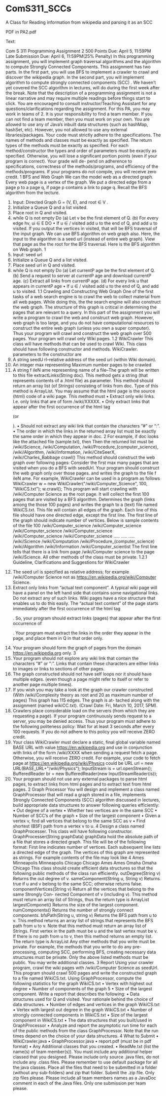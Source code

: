 # ComS311_SCCs
A Class for Reading information from wikipedia and parsing it as an SCC

PDF in PA2.pdf

Text:

Com S 311 Programming Assignment 2
500 Points
Due: April 5, 11:59PM
Late Submission Due: April 6, 11:59PM(25% Penalty)
In this programming assignment, you will implement graph traversal algorithms and the algorithm
to compute Strongly Connected Components. This assignment has two parts. In the first part, you
will use BFS to implement a crawler to crawl and discover the wikipedia graph. In the second
part, you will implement algorithm to compute strongly connected components (SCC) . We haven’t
yet covered the SCC algorithm in lectures, will do during the first week after the break.
Note that the description of a programming assignment is not a linear narrative and may require
multiple readings before things start to click. You are encouraged to consult instructor/Teaching
Assistant for any questions/clarifications regarding the assignment.
For this PA, you may work in teams of 2. It is your responsibility to find a team member. If
you can not find a team member, then you must work on your own. You are allowed to use any
of Java’s inbuilt data structures (such as hashMap, hashSet, etc). However, you not allowed to
use any external libraries/packages.
Your code must strictly adhere to the specifications. The names of methods and classes must
be exactly as specified. The return types of the methods must be exactly as specified. For each
method/constructor the types and order of parameters must be exactly as specified. Otherwise,
you will lose a significant portion points (even if your program is correct). Your grade will de-
pend on adherence to specifications, correctness of the methods/programs, and efficiency of the
methods/programs. If your programs do not compile, you will receive zero credit.
1
 BFS and Web Graph
We can the model web as a directed graph. Every web page is a vertex of the graph. We put a
directed edge from a page p to a page q, if page p contains a link to page q.
Recall the BFS algorithm from the lecture.
1. Input: Directed Graph G = (V, E), and root ∈ V .
2. Initialize a Queue Q and a list visited.
3. Place root in Q and visited.
4. while Q is not empty Do
(a) Let v be the first element of Q.
(b) For every edge hv, ui ∈ E DO
• If u ∈
 / visited add u to the end of Q, and add u to visited.
If you output the vertices in visited, that will be BFS traversal of the input graph.
We can use BFS algorithm on web graph also. Here, the input to the algorithm is a seed url
(instead of entire web graph). View that page as the the root for the BFS traversal. Here is the
BFS algorithm on Web graph.
1
1. Input: seed url
2. Initialize a Queue Q and a list visited.
3. Place seed url in Q and visited.
4. while Q is not empty Do
(a) Let currentP age be the first element of Q.
(b) Send a request to server at currentP age and download currentP age.
(c) Extract all links from currentP age.
(d) For every link u that appears in currentP age
• If u ∈
 / visited add u to the end of Q, and add u to visited.
1.1
 Crawling and Constructing Web Graph
One of the first tasks of a web search engine is to crawl the web to collect material from all web
pages. While doing this, the the search engine will also construct the web graph. The structure of
this graph is critical in determining the pages that are relevant to a query.
In this part of the assignment you will write a program to crawl the web and construct web
graph. However, web graph is too large, and you do not have computational resources to construct
the entire web graph (unless you own a super computer). Thus your program will crawl and
construct the web graph over 500 pages. Your program will crawl only Wiki pages.
1.2
 WikiCrawler
This class will have methods that can be used to crawl Wiki. This class should have following
constructor and methods.
WikiCrawler.
 parameters to the constructor are
1. A string seedU rl–relative address of the seed url (within Wiki domain).
2. An integer max representing Maximum number pages to be crawled
3. A string f ileN ame representing name of a file–The graph will be written to this file
extractLinks(String doc). This method gets a string (that represents contents of a .html
file) as parameter. This method should return an array list (of Strings) consisting of links from doc.
Type of this method is ArrayList<String>. You may assume that the html page is the source
(html) code of a wiki page. This method must
• Extract only wiki links. I.e. only links that are of form /wiki/XXXXX.
• Only extract links that appear after the first occurrence of the html tag <p> (or <P>).
• Should not extract any wiki link that contain the characters “#” or “:”.
• The order in which the links in the returned array list must be exactly the same order in
which they appear in doc.
2
For example, if doc looks like the attached file (sample.txt), then
Then the returned list must be
/wiki/Science, /wiki/Computation, /wiki/Procedure_(computer_science),
/wiki/Algorithm, /wiki/Information, /wiki/CiteSeerX, /wiki/Charles_Babbage
crawl() This method should construct the web graph over following pages: Consider the first
max many pages that are visited when you do a BFS with seedUrl. Your program should construct
the web graph only over those pages. and writes the graph to the file f ileN ame.
For example, WikiCrawler can be used in a program as follows
WikiCrawler w = new WikiCrawler("/wiki/Computer_Science",
 100, "WikiCS.txt");
w.crawl();
This program will start crawling with /wiki/Computer Science as the root page. It will collect
the first 100 pages that are visited by a BFS algorithm. Determines the graph (links among
the those 100 pages) and writes the graph to a (text) file named WikiCS.txt. This file will contain
all edges of the graph. Each line of this file should have one directed edge, except the first line.
The first line of the graph should indicate number of vertices. Below is sample contents of the file
100
/wiki/Computer_science
/wiki/Computer_science
/wiki/Computer_science
/wiki/Computer_science
/wiki/Computer_science
/wiki/Computer_science
.....
.....
.....
/wiki/Science
/wiki/Computation
/wiki/Procedure_(computer_science)
/wiki/Algorithm
/wiki/Information
/wiki/Computer_scientist
The first line tells that there is a link from page /wiki/Computer science to the page /wiki/Science.
All other methods of the class must be private.
1.2.1
 Guideline, Clarifications and Suggestions for WikiCrawler
1. The seed url is specified as relative address; for example /wiki/Computer Science not as
https://en.wikipedia.org/wiki/Computer Science.
2. Extract only links from “actual text component”. A typical wiki page will have a panel on the
left hand side that contains some navigational links. Do not extract any of such links. Wiki
pages have a nice structure that enables us to do this easily. The “actual text content” of
the page starts immediately after the first occurrence of the html tag <p>. So, your program
should extract links (pages) that appear after the first occurrence of <p>. Your program must
extract the links in the order they appear in the page, and place them in Q in that order
only.
3. Your program should form the graph of pages from the domain https://en.wikipedia.org
only.
3
4. Your program should not explore any wiki link that contain the characters “#” or “:”. Links
that contain these characters are either links to images or links to sections of other pages.
5. The graph constructed should not have self loops nor it should have multiple edges.
(even though a page might refer to itself or refer to another page multiple times).
6. If you wish you may take a look at the graph our crawler constructed (With /wiki/Complexity theory
as root and 20 as maximum number of pages) This graph has 115 edges. The graph is at-
tached along with the assignment (named wikiCC.txt). (Crawl Date: Fri, March 10, 2017,
5PM).
7. Crawlers place considerable load on the servers (from which they are requesting a page). If
your program continuously sends request to a server, you may be denied access. Thus your
program must adhere to the following politeness policy: Wait for at least 3 seconds after every
100 requests. If you do not adhere to this policy you will receive ZERO credit.
8. Your class WikiCrawler must declare a static, final global variable named BASE URL
with value https://en.wikipedia.org and use in conjunction with links of the
form /wiki/XXXX when sending a request fetch a page. Otherwise, you will receive
ZERO credit. For example, your code to fetch page at https://en.wikipedia.org/wiki/Physics
could be
URL url = new URL(BASE_URL+"/wiki/Physics");
InputStream is = url.openStream();
BufferedReader br = new BufferedReader(new InputStreamReader(is));
9. Your program should not use any external packages to parse html pages, to extract links from
html pages and to extract text from html pages.
2
 Graph Processor
You will design and implement a class named GraphProcessor that will read a graph stored in
a file, implements Strongly Connected Components (SCC) algorithm discussed in lectures, build
appropriate data structures to answer following queries efficiently:
• Out degree of a vertex
• Whether two vertices are in the same SCC
• Number of SCC’s of the graph
• Size of the largest component
• Given a vertex v, find all vertices that belong to the same SCC as v
• Find shortest (BSF) path from a vertex v to u.
4
Design a class named GraphProcesser. This class will have following constructor.
GraphProcesser(String graphData) graphData hold the absolute path of a file that stores a
directed graph. This file will be of the following format: First line indicates number of vertices.
Each subsequent line lists a directed edge of the graph. The vertices of this graph are represented
as strings. For example contents of the file may look like
4
Ames Minneapolis
Minneapolis Chicago
Chicago Ames
Ames Omaha
Omaha Chicago
This class should create efficient data structures so that the following public methods of
the class run efficiently.
outDegree(String v) Returns the out degree of v.
sameComponent(String u, String v) Returns true if u and v belong to the same SCC; otherwise
returns false.
componentVertices(String v) Return all the vertices that belong to the same Strongly Con-
nected Component of v (including v). This method must return an array list of Strings, thus the
return type is ArrayList<String>
largestComponet() Returns the size of the largest component.
numComponents() Returns the number of strongly connect components.
bfsPath(String u, string v) Returns the BFS path from u to v. This method returns an array
list of strings that represents the BFS path from u to v. Note that this method must return an
array list of Strings. First vertex in the path must be u and the last vertex must be v. If there is no
path from u to v, then this method returns an empty list. The return type is ArrayList<String>
Any other methods that you write must be private. For example, the methods that you write
to do any pre-processing, computing SCC, performing BFS, creating necessary data structures must
be private. Only the above listed methods must be public. You may write additional classes.
3
 Report
Using your crawler program, crawl the wiki pages with /wiki/Computer Science as seedUrl. This
program should crawl 500 pages and write the constructed graph to a file named WikiCS.txt.
Using GraphProcessor, compute the following statistics for the graph WikiCS.txt
• Vertex with highest out degree
• Number of components of the graph
5
• Size of the largest component.
Write a report that describes the following:
• Data structures used for Q and visited. Your rationale behind the choice of data structures.
• Number of edges and vertices in the graph WikiCS.txt
• Vertex with largest out degree in the graph WikiCS.txt
• Number of strongly connected components in WikiCS.txt
• Size of the largest component in WikiCS.txt
• The data structures that you built/used in GraphProcessor
• Analyze and report the asymptotic run time for each of the public methods from the class
GraphProcessor. Note that the run times depend on the choice of your data structures.
4
 What to Submit
• WikiCrawler.java
• GraphProcessor.java
• report.pdf (must be in pdf format)
• Any Additional classes that you created.
• ReadMe.txt (list the name(s) of team member(s)).
You must include any additional helper classed that you designed. Please include only source
.java files, do not include any .class files. Please remember to use default package for all the java
classes. Place all the files that need to be submitted in a folder (without any sub-folders) and zip
that folder. Submit the .zip file. Only zip files please. Please include all team members names
as a JavaDoc comment in each of the Java files. Only one submission per team please.
